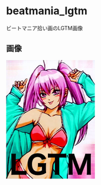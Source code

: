 # beatmania_lgtm
 ビートマニア拾い画のLGTM画像

## 画像

<img src="https://github.com/hukusuke1007/beatmania_lgtm/blob/master/6.jpg" />